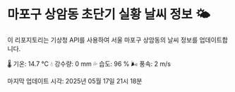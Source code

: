 
# 마포구 상암동 초단기 실황 날씨 정보 🌤️

이 리포지토리는 기상청 API를 사용하여 서울 마포구 상암동의 날씨 정보를 업데이트합니다. 

🌡️ 기온: 14.7 ℃
💧 강수량: 0 mm
💦 습도: 96 %
🌬️ 풍속: 2 m/s

마지막 업데이트 시각: 2025년 05월 17일 21시 18분    
